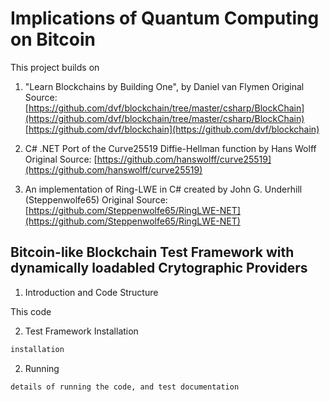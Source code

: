 # Implications of Quantum Computing on Bitcoin

This project builds on 

1. "Learn Blockchains by Building One", by Daniel van Flymen 
   Original Source: 
      [https://github.com/dvf/blockchain/tree/master/csharp/BlockChain](https://github.com/dvf/blockchain/tree/master/csharp/BlockChain)
      [https://github.com/dvf/blockchain](https://github.com/dvf/blockchain)

2. C# .NET Port of the Curve25519 Diffie-Hellman function by Hans Wolff
   Original Source: [https://github.com/hanswolff/curve25519](https://github.com/hanswolff/curve25519)

3. An implementation of Ring-LWE in C# created by John G. Underhill (Steppenwolfe65)
   Original Source: [https://github.com/Steppenwolfe65/RingLWE-NET](https://github.com/Steppenwolfe65/RingLWE-NET)


## Bitcoin-like Blockchain Test Framework with dynamically loadabled Crytographic Providers 

1. Introduction and Code Structure

This code

2. Test Framework Installation 

```c#
installation 
```

2. Running 

```
details of running the code, and test documentation
``` 

